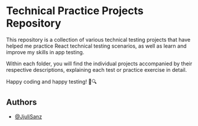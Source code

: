 # Technical Practice Projects Repository

This repository is a collection of various technical testing projects that have helped me practice React technical testing scenarios, as well as learn and improve my skills in app testing.

Within each folder, you will find the individual projects accompanied by their respective descriptions, explaining each test or practice exercise in detail.

Happy coding and happy testing! 🚀🔍

## Authors

- [@JjuliSanz ](https://github.com/JjuliSanz)